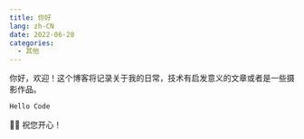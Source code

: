 ```yaml
---
title: 你好
lang: zh-CN
date: 2022-06-28
categories:
  - 其他
---
```


你好，欢迎！这个博客将记录关于我的日常，技术有启发意义的文章或者是一些摄影作品。

```bash
Hello Code
```

✋🏻 祝您开心！
